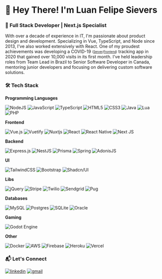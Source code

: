 
# 👋 Hey There! I'm Luan Felipe Sievers

### 🚀 Full Stack Developer | Next.js Specialist

With over a decade of experience in IT, I'm passionate about product design and development. Specializing in Vue, TypeScript, and Node since 2013, I've also worked extensively with React. One of my proudest achievements was developing a COVID-19 <sub><sup>([Server](https://github.com/luansievers/COVID-19-API-public)/[Frontend](https://github.com/luansievers/COVID-19-APP-public))</sup></sub> tracking app in 2020 that gained over 10,000 visits in its first month. I've held leadership roles from Team Lead in Brazil to Senior Software Developer in Canada, mentoring junior developers and focusing on delivering custom software solutions.




### 🛠️ Tech Stack

**Programming Languages**

![NodeJS](https://img.shields.io/badge/node.js-6DA55F?style=for-the-badge&logo=node.js&logoColor=white) ![JavaScript](https://img.shields.io/badge/javascript-%23323330.svg?style=for-the-badge&logo=javascript&logoColor=%23F7DF1E) ![TypeScript](https://img.shields.io/badge/typescript-%23007ACC.svg?style=for-the-badge&logo=typescript&logoColor=white) ![HTML5](https://img.shields.io/badge/html5-%23E34F26.svg?style=for-the-badge&logo=html5&logoColor=white) ![CSS3](https://img.shields.io/badge/css3-%231572B6.svg?style=for-the-badge&logo=css3&logoColor=white) ![Java](https://img.shields.io/badge/java-%23ED8B00.svg?style=for-the-badge&logo=openjdk&logoColor=white) ![Lua](https://img.shields.io/badge/lua-%232C2D72.svg?style=for-the-badge&logo=lua&logoColor=white) ![PHP](https://img.shields.io/badge/php-%23777BB4.svg?style=for-the-badge&logo=php&logoColor=white)


**Frontend**

![Vue.js](https://img.shields.io/badge/vuejs-%2335495e.svg?style=for-the-badge&logo=vuedotjs&logoColor=%234FC08D) ![Vuetify](https://img.shields.io/badge/Vuetify-1867C0?style=for-the-badge&logo=vuetify&logoColor=AEDDFF) ![Nuxtjs](https://img.shields.io/badge/Nuxt-002E3B?style=for-the-badge&logo=nuxtdotjs&logoColor=#00DC82) 
![React](https://img.shields.io/badge/react-%2320232a.svg?style=for-the-badge&logo=react&logoColor=%2361DAFB) ![React Native](https://img.shields.io/badge/react_native-%2320232a.svg?style=for-the-badge&logo=react&logoColor=%2361DAFB) ![Next JS](https://img.shields.io/badge/nextjs-%23000000.svg?style=for-the-badge&logo=next.js&logoColor=white)

**Backend**

![Express.js](https://img.shields.io/badge/express.js-%23404d59.svg?style=for-the-badge&logo=express&logoColor=%2361DAFB) ![NestJS](https://img.shields.io/badge/nestjs-%23E0234E.svg?style=for-the-badge&logo=nestjs&logoColor=white) ![Prisma](https://img.shields.io/badge/Prisma-3982CE?style=for-the-badge&logo=Prisma&logoColor=white) ![Spring](https://img.shields.io/badge/spring-%236DB33F.svg?style=for-the-badge&logo=spring&logoColor=white) ![AdonisJS](https://img.shields.io/badge/adonisjs-%23220052.svg?style=for-the-badge&logo=adonisjs&logoColor=white)


**UI**

 ![TailwindCSS](https://img.shields.io/badge/tailwindcss-%2338B2AC.svg?style=for-the-badge&logo=tailwind-css&logoColor=white) ![Bootstrap](https://img.shields.io/badge/bootstrap-%23563D7C.svg?style=for-the-badge&logo=bootstrap&logoColor=white) ![Shadcn/UI](https://img.shields.io/badge/shadcn%2Fui-000000?style=for-the-badge&logo=shadcnui&logoColor=white)

**Libs**

 ![jQuery](https://img.shields.io/badge/jquery-%230769AD.svg?style=for-the-badge&logo=jquery&logoColor=white)    ![Stripe](https://img.shields.io/badge/Stripe-626CD9?style=for-the-badge&logo=Stripe&logoColor=white) ![Twilio](https://img.shields.io/badge/Twilio-F22F46?style=for-the-badge&logo=Twilio&logoColor=white) ![Sendgrid](https://img.shields.io/badge/Sendgrid-67A7E0?style=for-the-badge&logo=Twilio&logoColor=white)  ![Pug](https://img.shields.io/badge/Pug-%234a4a4a?style=for-the-badge&logo=pug&logoColor=A86454)

**Databases**

![MySQL](https://img.shields.io/badge/mysql-%2300f.svg?style=for-the-badge&logo=mysql&logoColor=white) ![Postgres](https://img.shields.io/badge/postgres-%23316192.svg?style=for-the-badge&logo=postgresql&logoColor=white) ![SQLite](https://img.shields.io/badge/sqlite-%2307405e.svg?style=for-the-badge&logo=sqlite&logoColor=white) ![Oracle](https://img.shields.io/badge/oracle-%23F00000.svg?style=for-the-badge&logo=oracle&logoColor=white) 

**Gaming**

![Godot Engine](https://img.shields.io/badge/GODOT-%23FFFFFF.svg?style=for-the-badge&logo=godot-engine)

**Other**

![Docker](https://img.shields.io/badge/docker-%230db7ed.svg?style=for-the-badge&logo=docker&logoColor=white) ![AWS](https://img.shields.io/badge/AWS-%23FF9900.svg?style=for-the-badge&logo=amazon-aws&logoColor=white) ![Firebase](https://img.shields.io/badge/firebase-%23039BE5.svg?style=for-the-badge&logo=firebase) ![Heroku](https://img.shields.io/badge/heroku-%23430098.svg?style=for-the-badge&logo=heroku&logoColor=white) ![Vercel](https://img.shields.io/badge/vercel-%23000000.svg?style=for-the-badge&logo=vercel&logoColor=white)

### 📬 Let's Connect

[![linkedin](https://img.shields.io/badge/linkedin-%230077B5.svg?style=for-the-badge&logo=linkedin&logoColor=white)](https://www.linkedin.com/in/luan-sievers/) [![gmail](https://img.shields.io/badge/Gmail-D14836?style=for-the-badge&logo=gmail&logoColor=white)](luan.sievers@gmail.com)
